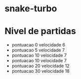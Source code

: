 # snake-turbo

# Nivel de partidas

- pontuacao 0 velocidade 6
- pontuacao 5 velocidade 7
- pontuacao 10 velocidade 7
- pontuacao 10 velocidade 7
- pontuacao 20 velocidade 12
- pontuacao 30 velocidade 18

